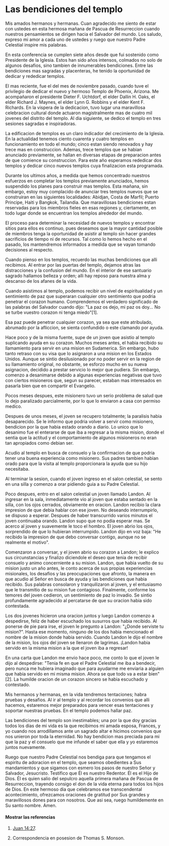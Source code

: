 # Las bendiciones del templo

Mis amados hermanos y hermanas. Cuan agradecido me siento de estar con ustedes
en esta hermosa mañana de Pascua de Resurreccion cuando nuestros pensamientos
se dirigen hacia el Salvador del mundo. Los saludo, expreso mi amor a cada uno
de ustedes y ruego que nuestro Padre Celestial inspire mis palabras.

En esta conferencia se cumplen siete años desde que fui sostenido como
Presidente de la Iglesia. Estos han sido años intensos, colmados no solo de
algunos desafios, sino tambien de innumerables bendiciones. Entre las
bendiciones mas sagradas y placenteras, he tenido la oportunidad de dedicar y
rededicar templos.

El mas reciente, fue el del mes de noviembre pasado, cuando tuve el privilegio
de dedicar el nuevo y hermoso Templo de Phoenix, Arizona. Me acompañaron el
presidente Dieter F. Uchtdorf, el elder Dallin H. Oaks, el elder Richard J.
Maynes, el elder Lynn G. Robbins y el elder Kent F. Richards. En la vispera de
la dedicacion, tuvo lugar una maravillosa celebracion cultural donde actuaron
magistralmente mas de cuatro mil jovenes del distrito del templo. Al dia
siguiente, se dedico el templo en tres sesiones sagradas e inspiradoras.

La edificacion de templos es un claro indicador del crecimiento de la Iglesia.
En la actualidad tenemos ciento cuarenta y cuatro templos en funcionamiento en
todo el mundo; cinco estan siendo renovados y hay trece mas en construccion.
Ademas, trece templos que se habian anunciado previamente, se hallan en
diversas etapas de preparacion antes de que comience su construccion. Para
este año esperamos rededicar dos templos y dedicar cinco nuevos templos cuya
finalizacion esta programada.

Durante los ultimos años, a medida que hemos concentrado nuestros esfuerzos en
completar los templos previamente anunciados, hemos suspendido los planes para
construir mas templos. Esta mañana, sin embargo, estoy muy complacido de
anunciar tres templos nuevos que se construiran en las siguientes localidades:
Abidjan, Costa de Marfil; Puerto Principe, Haiti y Bangkok, Tailandia. Que
maravillosas bendiciones estan reservadas para los miembros fieles en esas
regiones y, ciertamente, en todo lugar donde se encuentran los templos
alrededor del mundo.

El proceso para determinar la necesidad de nuevos templos y encontrar sitios
para ellos es continuo, pues deseamos que la mayor cantidad posible de
miembros tenga la oportunidad de asistir al templo sin hacer grandes
sacrificios de tiempo ni de recursos. Tal como lo hemos hecho en el pasado,
los mantendremos informados a medida que se vayan tomando decisiones al
respecto.

Cuando pienso en los templos, recuerdo las muchas bendiciones que alli
recibimos. Al entrar por las puertas del templo, dejamos atras las
distracciones y la confusion del mundo. En el interior de ese santuario
sagrado hallamos belleza y orden; alli hay reposo para nuestra alma y descanso
de los afanes de la vida.

Cuando asistimos al templo, podemos recibir un nivel de espiritualidad y un
sentimiento de paz que superaran cualquier otro sentimiento que podria
penetrar el corazon humano. Comprendemos el verdadero significado de las
palabras del Salvador cuando dijo: "La paz os dejo, mi paz os doy... No se turbe
vuestro corazon ni tenga miedo"[1].

Esa paz puede penetrar cualquier corazon, ya sea que este atribulado, abrumado
por la afliccion, se sienta confundido o este clamando por ayuda.

Hace poco y de la misma fuente, supe de un joven que asistio al templo
suplicando ayuda en su corazon. Muchos meses antes, el habia recibido su
llamamiento para servir en una mision en Sudamerica. Sin embargo, hubo tanto
retraso con su visa que lo asignaron a una mision en los Estados Unidos.
Aunque se sintio desilusionado por no poder servir en la region de su
llamamiento original, no obstante, se esforzo mucho en su nueva asignacion,
decidido a prestar servicio lo mejor que pudiera. Sin embargo, comenzo a
desanimarse debido a algunas experiencias negativas que tuvo con ciertos
misioneros que, segun su parecer, estaban mas interesados en pasarla bien que
en compartir el Evangelio.

Pocos meses despues, este misionero tuvo un serio problema de salud que lo
dejo paralizado parcialmente, por lo que lo enviaron a casa con permiso
medico.

Despues de unos meses, el joven se recupero totalmente; la paralisis habia
desaparecido. Se le informo que podria volver a servir como misionero,
bendicion por la que habia estado orando a diario. Lo unico que lo desanimo
fue el enterarse de que iba a regresar a la misma mision, donde el sentia que
la actitud y el comportamiento de algunos misioneros no eran tan apropiados
como debian ser.

Acudio al templo en busca de consuelo y la confirmacion de que podria tener
una buena experiencia como misionero. Sus padres tambien habian orado para que
la visita al templo proporcionara la ayuda que su hijo necesitaba.

Al terminar la sesion, cuando el joven ingreso en el salon celestial, se sento
en una silla y comenzo a orar pidiendo guia a su Padre Celestial.

Poco despues, entro en el salon celestial un joven llamado Landon. Al ingresar
en la sala, inmediatamente vio al joven que estaba sentado en la silla, con
los ojos cerrados, obviamente en oracion. Landon recibio la clara impresion de
que debia hablar con ese joven. No deseando interrumpirlo, se dispuso a
esperar. Despues de haber transcurrido varios minutos el joven continuaba
orando. Landon supo que no podia esperar mas. Se acerco al joven y suavemente
le toco el hombro. El joven abrio los ojos, sorprendido de que lo hubieran
interrumpido. Landon dijo en voz baja: "He recibido la impresion de que debo
conversar contigo, aunque no se realmente el motivo".

Comenzaron a conversar, y el joven abrio su corazon a Landon; le explico sus
circunstancias y finalizo diciendole el deseo que tenia de recibir consuelo y
animo concerniente a su mision. Landon, que habia vuelto de su mision justo un
año antes, le conto acerca de sus propias experiencias misionales, los
desafios y las preocupaciones que afronto, la manera en que acudio al Señor en
busca de ayuda y las bendiciones que habia recibido. Sus palabras consolaron y
tranquilizaron al joven, y el entusiasmo que le transmitio de su mision fue
contagioso. Finalmente, conforme los temores del joven cedieron, un
sentimiento de paz lo invadio. Se sintio profundamente agradecido al
percatarse de que su oracion habia sido contestada.

Los dos jovenes hicieron una oracion juntos y luego Landon comenzo a
despedirse, feliz de haber escuchado los susurros que habia recibido. Al
ponerse de pie para irse, el joven le pregunto a Landon: "¿Donde serviste tu
mision?". Hasta ese momento, ninguno de los dos habia mencionado el nombre de
la mision donde habia servido. Cuando Landon le dijo el nombre de la mision,
los ojos del joven se llenaron de lagrimas. ¡Landon habia servido en la misma
mision a la que el joven iba a regresar!

En una carta que Landon me envio hace poco, me conto lo que el joven le dijo
al despedirse: "Tenia fe en que el Padre Celestial me iba a bendecir, pero
nunca me hubiera imaginado que para ayudarme me enviaria a alguien que habia
servido en mi misma mision. Ahora se que todo va a estar bien"[2]. La humilde
oracion de un corazon sincero se habia escuchado y contestado.

Mis hermanos y hermanas, en la vida tendremos tentaciones; habra pruebas y
desafios. Al ir al templo y al recordar los convenios que alli hacemos,
estaremos mejor preparados para vencer esas tentaciones y soportar nuestras
pruebas. En el templo podemos hallar paz.

Las bendiciones del templo son inestimables; una por la que doy gracias todos
los dias de mi vida es la que recibimos mi amada esposa, Frances, y yo cuando
nos arrodillamos ante un sagrado altar e hicimos convenios que nos unieron por
toda la eternidad. No hay bendicion mas preciada para mi que la paz y el
consuelo que me infunde el saber que ella y yo estaremos juntos nuevamente.

Ruego que nuestro Padre Celestial nos bendiga para que tengamos el espiritu de
adoracion en el templo, que seamos obedientes a Sus mandamientos y que sigamos
con esmero los pasos de nuestro Señor y Salvador, Jesucristo. Testifico que Él
es nuestro Redentor. Él es el Hijo de Dios. Él es quien salio del sepulcro
aquella primera mañana de Pascua de Resurreccion, trayendo consigo el don de
la vida eterna para todos los hijos de Dios. En este hermoso dia que
celebramos ese transcendental acontecimiento, ofrezcamos oraciones de gratitud
por Sus grandes y maravillosos dones para con nosotros. Que asi sea, ruego
humildemente en Su santo nombre. Amen.

#### Mostrar las referencias

  1.  [Juan 14:27](https://www.lds.org/scriptures/nt/john/14.27?lang=spa#26).

  2.  Correspondencia en posesion de Thomas S. Monson.

